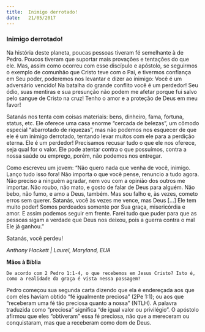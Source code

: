 ```yaml
---
title:  Inimigo derrotado!
date:   21/05/2017
---
```


### Inimigo derrotado!

Na história deste planeta, poucas pessoas tiveram fé semelhante à de Pedro. Poucos tiveram que suportar mais provações e tentações do que ele. Mas, assim como ocorreu com esse discípulo e apóstolo, se seguirmos o exemplo de comunhão que Cristo teve com o Pai, e tivermos confiança em Seu poder, poderemos nos levantar e dizer ao inimigo: Você é um adversário vencido! Na batalha do grande conflito você é um perdedor! Seu ódio, suas mentiras e sua presunção não podem me afetar porque fui salvo pelo sangue de Cristo na cruz! Tenho o amor e a proteção de Deus em meu favor!

Satanás nos tenta com coisas materiais: bens, dinheiro, fama, fortuna, status, etc. Ele oferece uma casa enorme “cercada de belezas”, um cômodo especial “abarrotado de riquezas”, mas não podemos nos esquecer de que ele é um inimigo derrotado, tentando levar muitos com ele para a perdição eterna. Ele é um perdedor! Precisamos recusar tudo o que ele nos oferece, seja qual for o valor. Ele pode atentar contra o que possuímos, contra a nossa saúde ou emprego, porém, não podemos nos entregar.

Como escreveu um jovem: “Não quero nada que venha de você, inimigo. Lanço tudo isso fora! Não importa o que você pense, renuncio a tudo agora. Não preciso a ninguém agradar, nem vou com a opinião dos outros me importar. Não roubo, não mato, e gosto de falar de Deus para alguém. Não bebo, não fumo, e amo a Deus, também. Mas sou falho e, às vezes, cometo erros sem querer. Satanás, você às vezes me vence, mas Deus […] Ele tem muito poder! Somos perdoados somente por Sua graça, misericórdia e amor. E assim podemos seguir em frente. Farei tudo que puder para que as pessoas sigam a verdade que Deus nos deixou, pois a guerra contra o mal Ele já ganhou.”

Satanás, você perdeu!

_Anthony Hackett | Laurel, Maryland, EUA_

**Mãos à Bíblia**

`De acordo com 2 Pedro 1:1-4, o que recebemos em Jesus Cristo? Isto é, como a realidade da graça é vista nessa passagem?`

Pedro começou sua segunda carta dizendo que ela é endereçada aos que com eles haviam obtido “fé igualmente preciosa” (2Pe 1:1); ou aos que “receberam uma fé tão preciosa quanto a nossa” (NTLH). A palavra traduzida como “preciosa” significa “de igual valor ou privilégio”. O apóstolo afirmou que eles “obtiveram” essa fé preciosa, não que a mereceram ou conquistaram, mas que a receberam como dom de Deus.